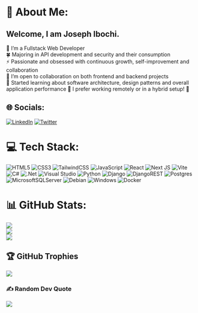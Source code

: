 # 💫 About Me:
## Welcome, I am Joseph Ibochi.<br>
<!--   <p align="left"> <img src="https://komarev.com/ghpvc/?username=JosephJohncross&label=Profile%20views&color=4E2A84&style=flat-cube" alt="JosephJohncross" /></p> -->
<!-- ![coding](https://user-images.githubusercontent.com/30289772/208741012-2b7d9c93-0a2d-4e3d-af2d-e10bf319bbfd.gif)<br> -->
🌱 I’m a Fullstack Web Developer<br>
:four_leaf_clover: Majoring in API development and security and their consumption <br>
⚡ Passionate and obsessed with continuous growth, self-improvement and collaboration<br>
👯 I’m open to collaboration on both frontend and backend projects<br>
:checkered_flag: Started learning about software architecture, design patterns and overall application performance
🤔 I prefer working remotely or in a hybrid setup! 🤩<br>


## 🌐 Socials:
[![LinkedIn](https://img.shields.io/badge/linkedin-%230077B5.svg?style=for-the-badge&logo=linkedin&logoColor=white)](https://www.linkedin.com/in/joseph-ibochi)
[![Twitter](https://img.shields.io/badge/Twitter-%231DA1F2.svg?style=for-the-badge&logo=Twitter&logoColor=white)](https://twitter.com/JosDIev) 

# 💻 Tech Stack:
![HTML5](https://img.shields.io/badge/html5-%23E34F26.svg?style=for-the-badge&logo=html5&logoColor=white) ![CSS3](https://img.shields.io/badge/css3-%231572B6.svg?style=for-the-badge&logo=css3&logoColor=white) ![TailwindCSS](https://img.shields.io/badge/tailwindcss-%2338B2AC.svg?style=for-the-badge&logo=tailwind-css&logoColor=white) ![JavaScript](https://img.shields.io/badge/javascript-%23323330.svg?style=for-the-badge&logo=javascript&logoColor=%23F7DF1E) ![React](https://img.shields.io/badge/react-%2320232a.svg?style=for-the-badge&logo=react&logoColor=%2361DAFB) ![Next JS](https://img.shields.io/badge/Next-black?style=for-the-badge&logo=next.js&logoColor=white) ![Vite](https://img.shields.io/badge/vite-%23646CFF.svg?style=for-the-badge&logo=vite&logoColor=white) ![C#](https://img.shields.io/badge/c%23-%23239120.svg?style=for-the-badge&logo=c-sharp&logoColor=white) ![.Net](https://img.shields.io/badge/.NET-5C2D91?style=for-the-badge&logo=.net&logoColor=white) ![Visual Studio](https://img.shields.io/badge/Visual%20Studio-5C2D91.svg?style=for-the-badge&logo=visual-studio&logoColor=white) ![Python](https://img.shields.io/badge/python-3670A0?style=for-the-badge&logo=python&logoColor=ffdd54) ![Django](https://img.shields.io/badge/django-%23092E20.svg?style=for-the-badge&logo=django&logoColor=white) ![DjangoREST](https://img.shields.io/badge/DJANGO-REST-ff1709?style=for-the-badge&logo=django&logoColor=white&color=ff1709&labelColor=gray) ![Postgres](https://img.shields.io/badge/postgres-%23316192.svg?style=for-the-badge&logo=postgresql&logoColor=white) ![MicrosoftSQLServer](https://img.shields.io/badge/Microsoft%20SQL%20Server-CC2927?style=for-the-badge&logo=microsoft%20sql%20server&logoColor=white) ![Debian](https://img.shields.io/badge/Debian-D70A53?style=for-the-badge&logo=debian&logoColor=white) ![Windows](https://img.shields.io/badge/Windows-0078D6?style=for-the-badge&logo=windows&logoColor=white) ![Docker](https://img.shields.io/badge/docker-%230db7ed.svg?style=for-the-badge&logo=docker&logoColor=white)
 <!-- ![SASS](https://img.shields.io/badge/SASS-hotpink.svg?style=plastic&logo=SASS&logoColor=white)  -->
# 📊 GitHub Stats:
![](https://github-readme-stats.vercel.app/api?username=JosephJohncross&theme=merko&hide_border=false&include_all_commits=false&count_private=false)<br/>
![](https://github-readme-streak-stats.herokuapp.com/?user=JosephJohncross&theme=merko&hide_border=false)<br/>
![](https://github-readme-stats.vercel.app/api/top-langs/?username=JosephJohncross&theme=merko&hide_border=false&include_all_commits=false&count_private=false&layout=compact)

## 🏆 GitHub Trophies
![](https://github-profile-trophy.vercel.app/?username=JosephJohncross&theme=chalk&no-frame=false&no-bg=true&margin-w=4)

### ✍️ Random Dev Quote
![](https://quotes-github-readme.vercel.app/api?type=horizontal&theme=radical)
